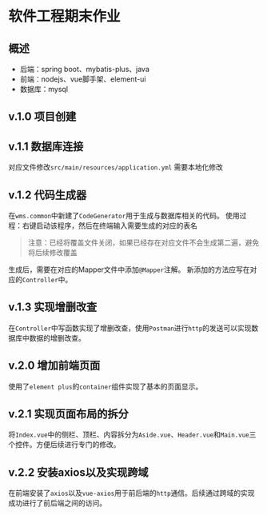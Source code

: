 # 软件工程期末作业

## 概述

+ 后端：spring boot、mybatis-plus、java
+ 前端：nodejs、vue脚手架、element-ui
+ 数据库：mysql

## v.1.0 项目创建

## v.1.1 数据库连接

对应文件修改`src/main/resources/application.yml`
需要本地化修改

## v.1.2 代码生成器

在`wms.common`中新建了`CodeGenerator`用于生成与数据库相关的代码。
使用过程：右键启动该程序，然后在终端输入需要生成的对应的表名
> 注意：已经将覆盖文件关闭，如果已经存在对应文件不会生成第二遍，避免将后续修改覆盖

生成后，需要在对应的Mapper文件中添加`@Mapper`注解。
新添加的方法应写在对应的`Controller`中。

## v.1.3 实现增删改查

在`Controller`中写函数实现了增删改查，使用`Postman`进行`http`的发送可以实现数据库中数据的增删改查。

## v.2.0 增加前端页面

使用了`element plus`的`container`组件实现了基本的页面显示。

## v.2.1 实现页面布局的拆分

将`Index.vue`中的侧栏、顶栏、内容拆分为`Aside.vue`、`Header.vue`和`Main.vue`三个控件。方便后续进行专门的修改。

## v.2.2 安装axios以及实现跨域

在前端安装了`axios`以及`vue-axios`用于前后端的`http`通信。后续通过跨域的实现成功进行了前后端之间的访问。
